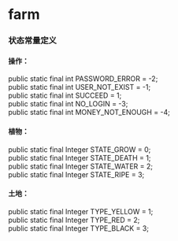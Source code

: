 # farm

### 状态常量定义

#### 操作：
public static final int PASSWORD_ERROR = -2;  
public static final int USER_NOT_EXIST = -1;  
public static final int SUCCEED = 1;  
public static final int NO_LOGIN = -3;  
public static final int MONEY_NOT_ENOUGH = -4;  

#### 植物：
public static final Integer STATE_GROW = 0;  
public static final Integer STATE_DEATH = 1;  
public static final Integer STATE_WATER = 2;  
public static final Integer STATE_RIPE = 3;  

#### 土地：
public static final Integer TYPE_YELLOW = 1;  
public static final Integer TYPE_RED = 2;  
public static final Integer TYPE_BLACK = 3;  
